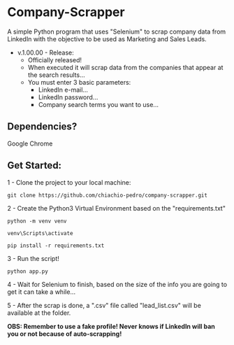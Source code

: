 # Company-Scrapper

A simple Python program that uses "Selenium" to scrap company data from LinkedIn with the objective to be used as Marketing and Sales Leads.

- v.1.00.00 - Release:
  - Officially released!
  - When executed it will scrap data from the companies that appear at the search results...
  - You must enter 3 basic parameters:
    - LinkedIn e-mail...
    - LinkedIn password...
    - Company search terms you want to use...

## Dependencies?

Google Chrome

## Get Started:

1 - Clone the project to your local machine:

```
git clone https://github.com/chiachio-pedro/company-scrapper.git
```

2 - Create the Python3 Virtual Environment based on the "requirements.txt"

```
python -m venv venv
```
```
venv\Scripts\activate
```
```
pip install -r requirements.txt
```

3 - Run the script!

```
python app.py
```

4 - Wait for Selenium to finish, based on the size of the info you are going to get it can take a while...

5 - After the scrap is done, a ".csv" file called "lead_list.csv" will be available at the folder.

**OBS: Remember to use a fake profile! Never knows if LinkedIn will ban you or not because of auto-scrapping!**

